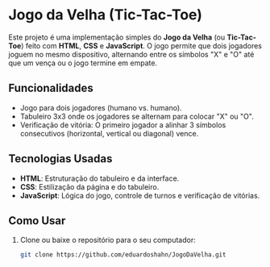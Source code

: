 # Jogo da Velha (Tic-Tac-Toe)

Este projeto é uma implementação simples do **Jogo da Velha** (ou **Tic-Tac-Toe**) feito com **HTML**, **CSS** e **JavaScript**. O jogo permite que dois jogadores joguem no mesmo dispositivo, alternando entre os símbolos "X" e "O" até que um vença ou o jogo termine em empate.

## Funcionalidades

- Jogo para dois jogadores (humano vs. humano).
- Tabuleiro 3x3 onde os jogadores se alternam para colocar "X" ou "O".
- Verificação de vitória: O primeiro jogador a alinhar 3 símbolos consecutivos (horizontal, vertical ou diagonal) vence.

## Tecnologias Usadas

- **HTML**: Estruturação do tabuleiro e da interface.
- **CSS**: Estilização da página e do tabuleiro.
- **JavaScript**: Lógica do jogo, controle de turnos e verificação de vitórias.

## Como Usar

1. Clone ou baixe o repositório para o seu computador:

   ```bash
   git clone https://github.com/eduardoshahn/JogoDaVelha.git
